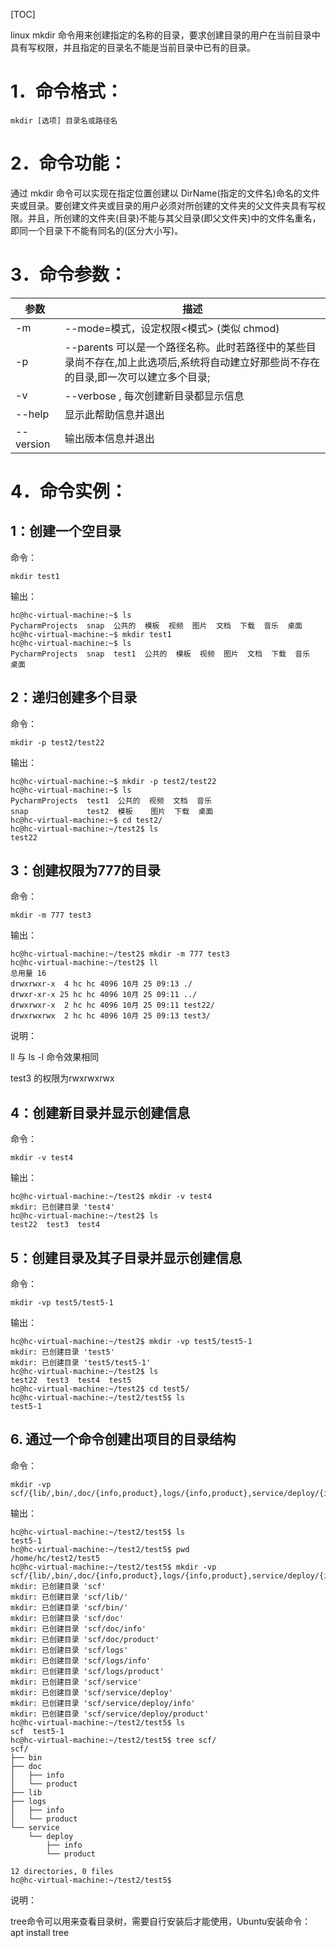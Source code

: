 [TOC]

linux mkdir 命令用来创建指定的名称的目录，要求创建目录的用户在当前目录中具有写权限，并且指定的目录名不能是当前目录中已有的目录。

# 1．命令格式：

```
mkdir [选项] 目录名或路径名
```

# 2．命令功能：

通过 mkdir 命令可以实现在指定位置创建以 DirName(指定的文件名)命名的文件夹或目录。要创建文件夹或目录的用户必须对所创建的文件夹的父文件夹具有写权限。并且，所创建的文件夹(目录)不能与其父目录(即父文件夹)中的文件名重名，即同一个目录下不能有同名的(区分大小写)。

# 3．命令参数：

| 参数      | 描述                                                         |
| --------- | ------------------------------------------------------------ |
| -m        | --mode=模式，设定权限<模式> (类似 chmod)                     |
| -p        | --parents 可以是一个路径名称。此时若路径中的某些目录尚不存在,加上此选项后,系统将自动建立好那些尚不存在的目录,即一次可以建立多个目录; |
| -v        | --verbose , 每次创建新目录都显示信息                         |
| --help    | 显示此帮助信息并退出                                         |
| --version | 输出版本信息并退出                                           |

# 4．命令实例：

## 1：创建一个空目录

命令：

```
mkdir test1
```

输出：

```
hc@hc-virtual-machine:~$ ls
PycharmProjects  snap  公共的  模板  视频  图片  文档  下载  音乐  桌面
hc@hc-virtual-machine:~$ mkdir test1
hc@hc-virtual-machine:~$ ls
PycharmProjects  snap  test1  公共的  模板  视频  图片  文档  下载  音乐  桌面
```



## 2：递归创建多个目录

命令：

```
mkdir -p test2/test22
```

输出：

```
hc@hc-virtual-machine:~$ mkdir -p test2/test22
hc@hc-virtual-machine:~$ ls
PycharmProjects  test1  公共的  视频  文档  音乐
snap             test2  模板    图片  下载  桌面
hc@hc-virtual-machine:~$ cd test2/
hc@hc-virtual-machine:~/test2$ ls
test22
```



## 3：创建权限为777的目录

命令：

```
mkdir -m 777 test3
```

输出：

```
hc@hc-virtual-machine:~/test2$ mkdir -m 777 test3
hc@hc-virtual-machine:~/test2$ ll
总用量 16
drwxrwxr-x  4 hc hc 4096 10月 25 09:13 ./
drwxr-xr-x 25 hc hc 4096 10月 25 09:11 ../
drwxrwxr-x  2 hc hc 4096 10月 25 09:11 test22/
drwxrwxrwx  2 hc hc 4096 10月 25 09:13 test3/
```

说明：

ll 与 ls -l 命令效果相同

test3 的权限为rwxrwxrwx

## 4：创建新目录并显示创建信息

命令：

```
mkdir -v test4
```

输出：

```
hc@hc-virtual-machine:~/test2$ mkdir -v test4
mkdir: 已创建目录 'test4'
hc@hc-virtual-machine:~/test2$ ls
test22  test3  test4
```



## 5：创建目录及其子目录并显示创建信息

命令：

```
mkdir -vp test5/test5-1
```

输出：

```
hc@hc-virtual-machine:~/test2$ mkdir -vp test5/test5-1
mkdir: 已创建目录 'test5'
mkdir: 已创建目录 'test5/test5-1'
hc@hc-virtual-machine:~/test2$ ls
test22  test3  test4  test5
hc@hc-virtual-machine:~/test2$ cd test5/
hc@hc-virtual-machine:~/test2/test5$ ls
test5-1
```



## 6. 通过一个命令创建出项目的目录结构

命令：

```
mkdir -vp scf/{lib/,bin/,doc/{info,product},logs/{info,product},service/deploy/{info,product}}
```

输出：

```
hc@hc-virtual-machine:~/test2/test5$ ls
test5-1
hc@hc-virtual-machine:~/test2/test5$ pwd
/home/hc/test2/test5
hc@hc-virtual-machine:~/test2/test5$ mkdir -vp scf/{lib/,bin/,doc/{info,product},logs/{info,product},service/deploy/{info,product}}
mkdir: 已创建目录 'scf'
mkdir: 已创建目录 'scf/lib/'
mkdir: 已创建目录 'scf/bin/'
mkdir: 已创建目录 'scf/doc'
mkdir: 已创建目录 'scf/doc/info'
mkdir: 已创建目录 'scf/doc/product'
mkdir: 已创建目录 'scf/logs'
mkdir: 已创建目录 'scf/logs/info'
mkdir: 已创建目录 'scf/logs/product'
mkdir: 已创建目录 'scf/service'
mkdir: 已创建目录 'scf/service/deploy'
mkdir: 已创建目录 'scf/service/deploy/info'
mkdir: 已创建目录 'scf/service/deploy/product'
hc@hc-virtual-machine:~/test2/test5$ ls
scf  test5-1
hc@hc-virtual-machine:~/test2/test5$ tree scf/
scf/
├── bin
├── doc
│   ├── info
│   └── product
├── lib
├── logs
│   ├── info
│   └── product
└── service
    └── deploy
        ├── info
        └── product

12 directories, 0 files
hc@hc-virtual-machine:~/test2/test5$ 
```

说明：

tree命令可以用来查看目录树，需要自行安装后才能使用，Ubuntu安装命令： apt install tree